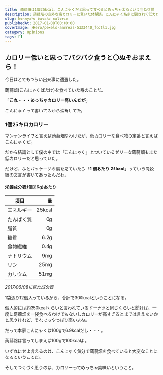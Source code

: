 ```yaml
---
title: 蒟蒻畑は1個25kcal、こんにゃくだと思って食べるとめっちゃ太るという当たり前
description: 蒟蒻畑の意外な高カロリーに驚いた体験談。こんにゃく名前に騙されて低カロリーと思い込んでいたが1個25kcal、1袋で300kcal。本家こんにゃくとの大きなカロリー差の現実を痛感。
slug: konnyaku-batake-calorie
publishedAt: 2017-01-08T00:00:00
coverImage: /Hero/pexels-andreas-5333440_fdotl1.jpg
category: Opinions
tags: []
---
```


## カロリー低いと思ってバクバク食うと〇ぬぞおまえら！

今日はとてもつらい出来事に遭遇した。

蒟蒻畑(こんにゃくばたけ)を食べていた時のことだ。

「**これ・・・めっちゃカロリー高いんだが**」

こんにゃくって書いてるから油断してた。

### 1個25キロカロリー

マンナンライフと言えば蒟蒻畑なわけだが、低カロリーな食べ物の定番と言えばこんにゃくだ。

だから結論として僕の中では「こんにゃく」とついているゼリーな蒟蒻畑もまた低カロリーだと思っていた。

だけど、ふとパッケージの裏を見ていたら「**1 個あたり 25kcal**」っていう呪殺級の文言が書いてあったんだわ。

#### 栄養成分表1個(25g)あたり

| 項目       |     量 |
| ---------- | -----: |
| エネルギー | 25kcal |
| たんぱく質 |     0g |
| 脂質       |     0g |
| 糖質       |   6.2g |
| 食物繊維   |   0.4g |
| ナトリウム |    9mg |
| リン       |   25mg |
| カリウム   |   51mg |

_2017/06/08に見た成分表_

1袋辺り12個入っているから、合計で300kcalということになる。

個人的には約350kcalくらいと言われているドーナツと同じくらいと聞けば、一度に蒟蒻畑を一袋食べるわけでもないしカロリーが高すぎるとまでは言えないかと思うけれど、それでもやっぱり高いよね。

だって本家こんにゃくは100gで6.9kcalだし・・・。

蒟蒻畑は言ってしまえば100gで100kcalよ。

いずれにせよ言えるのは、こんにゃく気分で蒟蒻畑を食べていると大変なことになるということだ。

そしてつくづく思うのは、カロリーってめっちゃ美味いということ。
